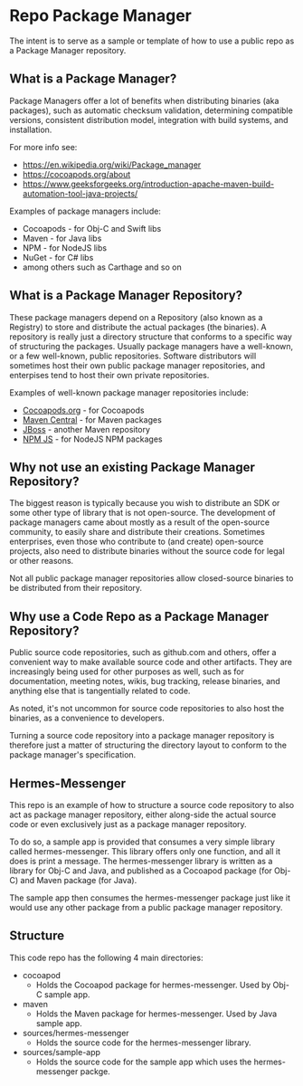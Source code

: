 # Repo Package Manager
The intent is to serve as a sample or template of how to use a public repo as a Package Manager repository.

## What is a Package Manager?
Package Managers offer a lot of benefits when distributing binaries (aka packages), such as automatic checksum validation, determining compatible versions, consistent distribution model, integration with build systems, and installation.

For more info see:
- https://en.wikipedia.org/wiki/Package_manager
- https://cocoapods.org/about
- https://www.geeksforgeeks.org/introduction-apache-maven-build-automation-tool-java-projects/

Examples of package managers include:
- Cocoapods - for Obj-C and Swift libs
- Maven - for Java libs
- NPM - for NodeJS libs
- NuGet - for C# libs
- among others such as Carthage and so on

## What is a Package Manager Repository?
These package managers depend on a Repository (also known as a Registry) to store and distribute the actual packages (the binaries). A repository is really just a directory structure that conforms to a specific way of structuring the packages. Usually package managers have a well-known, or a few well-known, public repositories. Software distributors will sometimes host their own public package manager repositories, and enterpises tend to host their own private repositories.

Examples of well-known package manager repositories include:
- [Cocoapods.org](https://cocoapods.org/) - for Cocoapods
- [Maven Central](https://search.maven.org/) - for Maven packages
- [JBoss](https://central.sonatype.org/) - another Maven repository
- [NPM JS](https://www.npmjs.com/package/repository) - for NodeJS NPM packages

## Why not use an existing Package Manager Repository?
The biggest reason is typically because you wish to distribute an SDK or some other type of library that is not open-source. The development of package managers came about mostly as a result of the open-source community, to easily share and distribute their creations. Sometimes enterprises, even those who contribute to (and create) open-source projects, also need to distribute binaries without the source code for legal or other reasons.

Not all public package manager repositories allow closed-source binaries to be distributed from their repository.

## Why use a Code Repo as a Package Manager Repository?
Public source code repositories, such as github.com and others, offer a convenient way to make available source code and other artifacts. They are increasingly being used for other purposes as well, such as for documentation, meeting notes, wikis, bug tracking, release binaries, and anything else that is tangentially related to code.

As noted, it's not uncommon for source code repositories to also host the binaries, as a convenience to developers.

Turning a source code repository into a package manager repository is therefore just a matter of structuring the directory layout to conform to the package manager's specification.

## Hermes-Messenger
This repo is an example of how to structure a source code repository to also act as package manager repository, either along-side the actual source code or even exclusively just as a package manager repository.

To do so, a sample app is provided that consumes a very simple library called hermes-messenger. This library offers only one function, and all it does is print a message. The hermes-messenger library is written as a library for Obj-C and Java, and published as a Cocoapod package (for Obj-C) and Maven package (for Java).

The sample app then consumes the hermes-messenger package just like it would use any other package from a public package manager repository.

## Structure
This code repo has the following 4 main directories:

- cocoapod
    - Holds the Cocoapod package for hermes-messenger. Used by Obj-C sample app.
- maven
    - Holds the Maven package for hermes-messenger. Used by Java sample app.
- sources/hermes-messenger
    - Holds the source code for the hermes-messenger library.
- sources/sample-app
    - Holds the source code for the sample app which uses the hermes-messenger packge.

